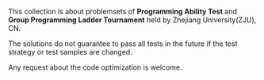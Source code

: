 This collection is about problemsets of **Programming Ability Test** and **Group Programming Ladder Tournament** held by Zhejiang University(ZJU), CN.

The solutions do not guarantee to pass all tests in the future if the test strategy or test samples are changed.

Any request about the code optimization is welcome.
